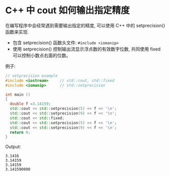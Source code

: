 # C++ 中 cout 如何输出指定精度  

在编写程序中会经常遇到需要输出指定的精度, 可以使用 C++ 中的 setprecision() 函数来实现.  

- 包含 setprecision() 函数头文件: `#include <iomanip>` 
- 使用 setprecision() 控制输出流显示浮点数的有效数字位数, 共同使用 fixed 可以控制小数点右面的位数。  

例子:  

```cpp
// setprecision example
#include <iostream>     // std::cout, std::fixed
#include <iomanip>      // std::setprecision

int main () 
{
  double f =3.14159;
  std::cout << std::setprecision(5) << f << '\n';
  std::cout << std::setprecision(9) << f << '\n';
  std::cout << std::fixed;
  std::cout << std::setprecision(5) << f << '\n';
  std::cout << std::setprecision(9) << f << '\n';
  return 0;
}
```

Output:   

```
3.1416
3.14159
3.14159
3.141590000
```
